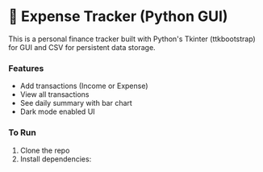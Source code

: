 # 🧾 Expense Tracker (Python GUI)

This is a personal finance tracker built with Python's Tkinter (ttkbootstrap) for GUI and CSV for persistent data storage.

### Features
- Add transactions (Income or Expense)
- View all transactions
- See daily summary with bar chart
- Dark mode enabled UI

### To Run
1. Clone the repo
2. Install dependencies:
